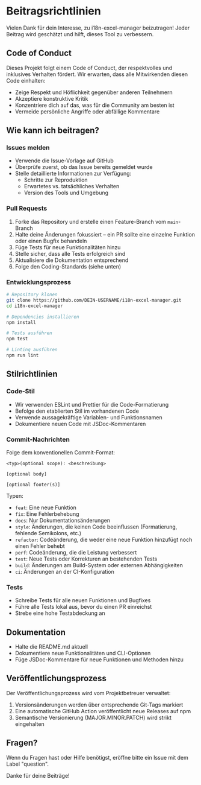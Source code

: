 # Beitragsrichtlinien

Vielen Dank für dein Interesse, zu i18n-excel-manager beizutragen! Jeder Beitrag wird geschätzt und hilft, dieses Tool zu verbessern.

## Code of Conduct

Dieses Projekt folgt einem Code of Conduct, der respektvolles und inklusives Verhalten fördert. Wir erwarten, dass alle Mitwirkenden diesen Code einhalten:

- Zeige Respekt und Höflichkeit gegenüber anderen Teilnehmern
- Akzeptiere konstruktive Kritik
- Konzentriere dich auf das, was für die Community am besten ist
- Vermeide persönliche Angriffe oder abfällige Kommentare

## Wie kann ich beitragen?

### Issues melden

- Verwende die Issue-Vorlage auf GitHub
- Überprüfe zuerst, ob das Issue bereits gemeldet wurde
- Stelle detaillierte Informationen zur Verfügung:
  - Schritte zur Reproduktion
  - Erwartetes vs. tatsächliches Verhalten
  - Version des Tools und Umgebung

### Pull Requests

1. Forke das Repository und erstelle einen Feature-Branch vom `main`-Branch
2. Halte deine Änderungen fokussiert – ein PR sollte eine einzelne Funktion oder einen Bugfix behandeln
3. Füge Tests für neue Funktionalitäten hinzu
4. Stelle sicher, dass alle Tests erfolgreich sind
5. Aktualisiere die Dokumentation entsprechend
6. Folge den Coding-Standards (siehe unten)

### Entwicklungsprozess

```bash
# Repository klonen
git clone https://github.com/DEIN-USERNAME/i18n-excel-manager.git
cd i18n-excel-manager

# Dependencies installieren
npm install

# Tests ausführen
npm test

# Linting ausführen
npm run lint
```

## Stilrichtlinien

### Code-Stil

- Wir verwenden ESLint und Prettier für die Code-Formatierung
- Befolge den etablierten Stil im vorhandenen Code
- Verwende aussagekräftige Variablen- und Funktionsnamen
- Dokumentiere neuen Code mit JSDoc-Kommentaren

### Commit-Nachrichten

Folge dem konventionellen Commit-Format:

```
<typ>(optional scope): <beschreibung>

[optional body]

[optional footer(s)]
```

Typen:
- `feat`: Eine neue Funktion
- `fix`: Eine Fehlerbehebung
- `docs`: Nur Dokumentationsänderungen
- `style`: Änderungen, die keinen Code beeinflussen (Formatierung, fehlende Semikolons, etc.)
- `refactor`: Codeänderung, die weder eine neue Funktion hinzufügt noch einen Fehler behebt
- `perf`: Codeänderung, die die Leistung verbessert
- `test`: Neue Tests oder Korrekturen an bestehenden Tests
- `build`: Änderungen am Build-System oder externen Abhängigkeiten
- `ci`: Änderungen an der CI-Konfiguration

### Tests

- Schreibe Tests für alle neuen Funktionen und Bugfixes
- Führe alle Tests lokal aus, bevor du einen PR einreichst
- Strebe eine hohe Testabdeckung an

## Dokumentation

- Halte die README.md aktuell
- Dokumentiere neue Funktionalitäten und CLI-Optionen
- Füge JSDoc-Kommentare für neue Funktionen und Methoden hinzu

## Veröffentlichungsprozess

Der Veröffentlichungsprozess wird vom Projektbetreuer verwaltet:

1. Versionsänderungen werden über entsprechende Git-Tags markiert
2. Eine automatische GitHub Action veröffentlicht neue Releases auf npm
3. Semantische Versionierung (MAJOR.MINOR.PATCH) wird strikt eingehalten

## Fragen?

Wenn du Fragen hast oder Hilfe benötigst, eröffne bitte ein Issue mit dem Label "question".

Danke für deine Beiträge!
